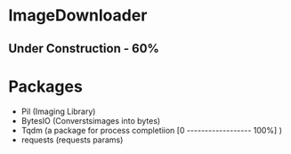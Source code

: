 # ImageDownloader

## Under Construction - 60%

# Packages
  - Pil (Imaging Library)
  - BytesIO (Converstsimages into bytes)
  - Tqdm (a package for process completiion [0 ------------------ 100%] )
  - requests (requests params)

